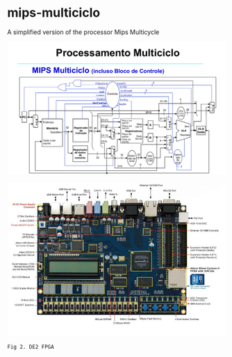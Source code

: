 # mips-multiciclo

A simplified version of the processor Mips Multicycle

![Mips Multiciclo][mips-multiciclo]

[mips-multiciclo]: https://github.com/MarianyFerreira/mips-multiciclo/blob/master/img/MIPS.png

![DE2 Imagem][de2]

	Fig 2. DE2 FPGA

[de2]: https://github.com/MarianyFerreira/mips-multiciclo/blob/master/img/DE2layout.JPG